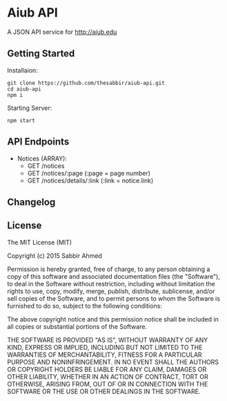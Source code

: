 # Aiub API
A JSON API service for http://aiub.edu

## Getting Started
Installaion:
```
git clone https://github.com/thesabbir/aiub-api.git
cd aiub-api
npm i
```
Starting Server:
```
npm start
```

## API Endpoints

* Notices (ARRAY):
   * GET /notices
   * GET /notices/:page (:page = page number)
   * GET /notices/details/:link (:link = notice.link)


## Changelog

## License

The MIT License (MIT)

Copyright (c) 2015 Sabbir Ahmed

Permission is hereby granted, free of charge, to any person obtaining a copy
of this software and associated documentation files (the "Software"), to deal
in the Software without restriction, including without limitation the rights
to use, copy, modify, merge, publish, distribute, sublicense, and/or sell
copies of the Software, and to permit persons to whom the Software is
furnished to do so, subject to the following conditions:

The above copyright notice and this permission notice shall be included in
all copies or substantial portions of the Software.

THE SOFTWARE IS PROVIDED "AS IS", WITHOUT WARRANTY OF ANY KIND, EXPRESS OR
IMPLIED, INCLUDING BUT NOT LIMITED TO THE WARRANTIES OF MERCHANTABILITY,
FITNESS FOR A PARTICULAR PURPOSE AND NONINFRINGEMENT. IN NO EVENT SHALL THE
AUTHORS OR COPYRIGHT HOLDERS BE LIABLE FOR ANY CLAIM, DAMAGES OR OTHER
LIABILITY, WHETHER IN AN ACTION OF CONTRACT, TORT OR OTHERWISE, ARISING FROM,
OUT OF OR IN CONNECTION WITH THE SOFTWARE OR THE USE OR OTHER DEALINGS IN
THE SOFTWARE.

  
